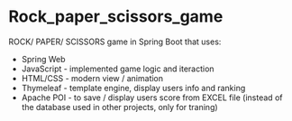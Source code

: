 # Rock_paper_scissors_game
ROCK/ PAPER/ SCISSORS game in Spring Boot that uses: 
- Spring Web
- JavaScript - implemented game logic and iteraction
- HTML/CSS - modern view / animation
- Thymeleaf -  template engine, display users info and ranking
- Apache POI - to save / display users score from EXCEL file (instead of the database used in other projects, only for traning)
